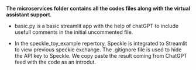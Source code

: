 **The microservices folder contains all the codes files along with the virtual assistant support.**

* basic.py is a basic streamlit app with  the help of chatGPT to include usefull comments in the initial uncommented file.

* In the speckle_toy_example repertory, Speckle is integrated to Streamlit to view  previous speckle exchange. The .gitignore file is used to hide the API key to Speckle. We copy paste the result coming from ChatGPT feed with the code as an introdut.


 
